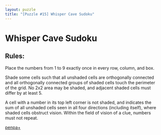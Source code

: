 ```yaml
---
layout: puzzle
title: "[Puzzle #15] Whisper Cave Sudoku"
---
```


# Whisper Cave Sudoku

## Rules:

Place the numbers from 1 to 9 exactly once in every row, column, and box.

Shade some cells such that all unshaded cells are orthogonally connected and all orthogonally connected groups of shaded cells touch the perimeter of the grid. No 2x2 area may be shaded, and adjacent shaded cells must differ by at least 5.

A cell with a number in its top left corner is not shaded, and indicates the sum of all unshaded cells seen in all four directions (including itself), where shaded cells obstruct vision. Within the field of vision of a clue, numbers must not repeat. 

[penpa+](https://tinyurl.com/2ag8y4kp)
